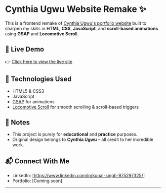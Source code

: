 # Cynthia Ugwu Website Remake ✨

This is a frontend remake of [Cynthia Ugwu's portfolio website](https://cynthiaugwu.com/) built to sharpen my skills in **HTML**, **CSS**, **JavaScript**, and **scroll-based animations** using **GSAP** and **Locomotive Scroll**.

## 🚀 Live Demo

👉 [Click here to view the live site](https://kunalsingh310.github.io/cynthiaugwu-remake-gsap/)

## 🔧 Technologies Used

- HTML5 & CSS3
- JavaScript 
- [GSAP](https://greensock.com/gsap/) for animations
- [Locomotive Scroll](https://locomotivemtl.github.io/locomotive-scroll/) for smooth scrolling & scroll-based triggers


## 📌 Notes

- This project is purely for **educational** and **practice** purposes.
- Original design belongs to **Cynthia Ugwu** – all credit to her incredible work.

## 📬 Connect With Me

- LinkedIn: [https://www.linkedin.com/in/kunal-singh-975297325/]
- Portfolio: [Coming soon]

---

